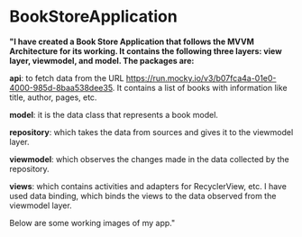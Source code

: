 # BookStoreApplication

**"I have created a Book Store Application that follows the MVVM Architecture for its working. It contains the following three layers: view layer, viewmodel, and model. The packages are:**

**api**: to fetch data from the URL https://run.mocky.io/v3/b07fca4a-01e0-4000-985d-8baa538dee35. It contains a list of books with information like title, author, pages, etc.

**model**: it is the data class that represents a book model.

**repository**: which takes the data from sources and gives it to the viewmodel layer.

**viewmodel**: which observes the changes made in the data collected by the repository.

**views**: which contains activities and adapters for RecyclerView, etc. I have used data binding, which binds the views to the data observed from the viewmodel layer.

Below are some working images of my app."






